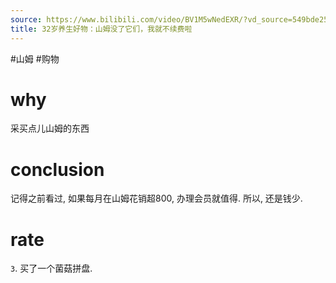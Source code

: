 ```yaml
---
source: https://www.bilibili.com/video/BV1M5wNedEXR/?vd_source=549bde2564979641a5f0adbcfa529b0a
title: 32岁养生好物：山姆没了它们，我就不续费啦
---
```


#山姆 #购物 
# why
采买点儿山姆的东西

# conclusion
记得之前看过, 如果每月在山姆花销超800, 办理会员就值得.
所以, 还是钱少. 

# rate
`3`. 买了一个菌菇拼盘.
